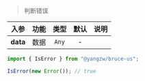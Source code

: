 > 判断错误

入参|功能|类型|默认|说明
:-:|:-:|:-:|:-:|-
**data**|数据|`Any`|-

```js
import { IsError } from "@yangzw/bruce-us";

IsError(new Error()); // true
```